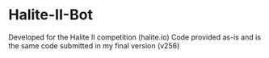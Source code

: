 # Halite-II-Bot
Developed for the Halite II competition (halite.io)
Code provided as-is and is the same code submitted in my final version (v256)
